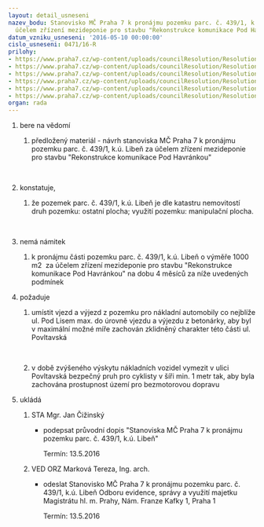 ```yaml
---
layout: detail_usneseni
nazev_bodu: Stanovisko MČ Praha 7 k pronájmu pozemku parc. č. 439/1, k.ú. Libeň za
  účelem zřízení mezideponie pro stavbu "Rekonstrukce komunikace Pod Havránkou"
datum_vzniku_usneseni: '2016-05-10 00:00:00'
cislo_usneseni: 0471/16-R
prilohy:
- https://www.praha7.cz/wp-content/uploads/councilResolution/Resolutions/27683/export/Duvodovazprava~57219.doc
- https://www.praha7.cz/wp-content/uploads/councilResolution/Resolutions/27683/export/pruvodnidopisSTA~57218.doc
- https://www.praha7.cz/wp-content/uploads/councilResolution/Resolutions/27683/export/p3zadostostanovisko~57217.pdf
- https://www.praha7.cz/wp-content/uploads/councilResolution/Resolutions/27683/export/p4situace~57216.pdf
- https://www.praha7.cz/wp-content/uploads/councilResolution/Resolutions/27683/export/P5VYPIS~57215.pdf
- https://www.praha7.cz/wp-content/uploads/councilResolution/Resolutions/27683/export/export~298753.pdf
organ: rada
---
```

<ol id="urzList" class="urzList_view"><li id="" class="urzClass1"><span name="1">bere na vědomí</span><ol class="urzOlClass"><li style="text-align: left;" id="" class="urzClass2"><span><p>předložený materiál - návrh stanoviska MČ Praha 7 k pronájmu pozemku parc. č. 439/1, k.ú. Libeň za účelem zřízení mezideponie pro stavbu "Rekonstrukce komunikace Pod Havránkou"<br></p><p><br></p></span></li></ol></li><li id="" class="urzClass1"><span name="50">konstatuje,</span><ol id="" class="urzOlClass"><li style="text-align: left;" id="" class="urzClass2"><span><p>že pozemek parc. č. 439/1, k.ú. Libeň je dle katastru nemovitostí druh pozemku: ostatní plocha; využití pozemku: manipulační plocha.</p><p><br></p></span></li></ol></li><li id="" class="urzClass1"><span name="52">nemá námitek</span><ol class="urzOlClass"><li style="text-align: left;" id="" class="urzClass2"><span><p>k pronájmu části pozemku parc. č. 439/1, k.ú. Libeň o výměře 1000 m2&nbsp; za účelem zřízení mezideponie pro stavbu "Rekonstrukce komunikace Pod Havránkou" na dobu 4 měsíců za níže uvedených podmínek</p></span></li></ol></li><li id="" class="urzClass1"><span name="62">požaduje</span><ol class="urzOlClass"><li style="text-align: left;" id="" class="urzClass2"><span><p>umístit vjezd a výjezd z pozemku pro nákladní automobily co nejblíže ul. Pod Lisem max. do úrovně vjezdu a výjezdu z betonárky, aby byl v maximální možné míře zachován zklidněný charakter této části ul. Povltavská<br></p><p><br></p></span></li><li style="text-align: left;" id="" class="urzClass2"><span><p>v době zvýšeného výskytu nákladních vozidel vymezit v ulici Povltavská bezpečný pruh pro cyklisty v šíři min. 1 metr tak, aby byla zachována prostupnost území pro bezmotorovou dopravu</p></span></li></ol></li><li class="urzClass1" id="urzUkoly"><span name="1">ukládá</span><ol class="urzOlClass"><li class="urzClass2"><span><p>STA Mgr. Jan Čižinský</p></span><ul class="urzUlClass"><li class="urzClass3"><span><p>podepsat průvodní dopis "Stanoviska MČ Praha 7 k pronájmu pozemku parc. č. 439/1, k.ú. Libeň"</p></span><span class="urzUkolTermin">  Termín:&nbsp;13.5.2016</span></li></ul></li><li class="urzClass2"><span><p>VED ORZ Marková Tereza, Ing. arch.</p></span><ul class="urzUlClass"><li class="urzClass3"><span><p>odeslat Stanovisko MČ Praha 7 k pronájmu pozemku parc. č. 439/1, k.ú. Libeň Odboru evidence, správy a využití majetku Magistrátu hl. m. Prahy, Nám. Franze Kafky 1, Praha 1</p></span><span class="urzUkolTermin">  Termín:&nbsp;13.5.2016</span></li></ul></li></ol></li></ol>